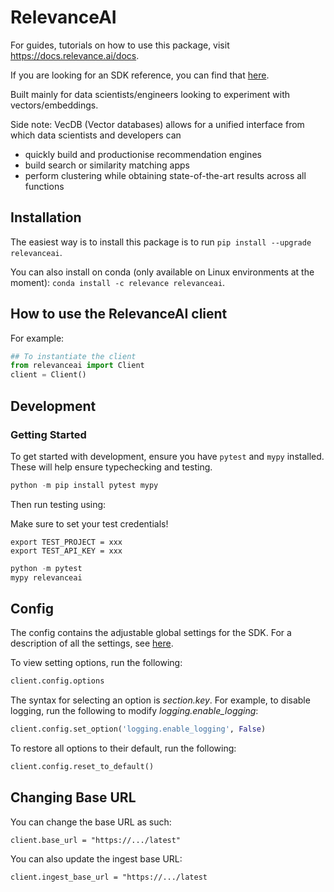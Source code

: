 # RelevanceAI

For guides, tutorials on how to use this package, visit https://docs.relevance.ai/docs.

If you are looking for an SDK reference, you can find that [here](https://relevanceai.github.io/RelevanceAI/docs/html/index.html).

Built mainly for data scientists/engineers looking to experiment with vectors/embeddings.

Side note:
VecDB (Vector databases) allows for a unified interface from which data scientists and developers can 
* quickly build and productionise recommendation engines
* build search or similarity matching apps
* perform clustering while obtaining state-of-the-art results across all functions

## Installation 

The easiest way is to install this package is to run `pip install --upgrade relevanceai`.

You can also install on conda (only available on Linux environments at the moment): `conda install -c relevance relevanceai`.

## How to use the RelevanceAI client

For example:

```python
## To instantiate the client 
from relevanceai import Client
client = Client()
```

## Development

### Getting Started

To get started with development, ensure you have `pytest` and `mypy` installed. These will help ensure typechecking and testing.

```python
python -m pip install pytest mypy
```


Then run testing using:

Make sure to set your test credentials!

```
export TEST_PROJECT = xxx 
export TEST_API_KEY = xxx 
```

```python
python -m pytest
mypy relevanceai
```

## Config

The config contains the adjustable global settings for the SDK. For a description of all the settings, see [here](https://relevanceai.github.io/RelevanceAI/docs/html/index.html).  

To view setting options, run the following:

```python
client.config.options
```

The syntax for selecting an option is *section.key*. For example, to disable logging, run the following to modify *logging.enable_logging*:

```python
client.config.set_option('logging.enable_logging', False)
```

To restore all options to their default, run the following:

```python
client.config.reset_to_default()
```

## Changing Base URL 

You can change the base URL as such: 

```
client.base_url = "https://.../latest"
```

You can also update the ingest base URL: 

```
client.ingest_base_url = "https://.../latest
```
